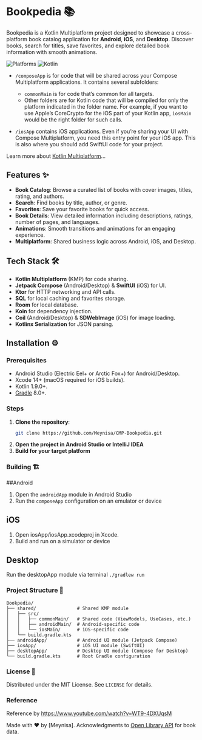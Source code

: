 # Bookpedia 📚

Bookpedia is a Kotlin Multiplatform project designed to showcase a cross-platform book catalog application for **Android**, **iOS**, and **Desktop**. Discover books, search for titles, save favorites, and explore detailed book information with smooth animations.

![Platforms](https://img.shields.io/badge/Platforms-Android%20%7C%20iOS%20%7C%20Desktop-blue)
![Kotlin](https://img.shields.io/badge/Kotlin-Multiplatform-purple)

* `/composeApp` is for code that will be shared across your Compose Multiplatform applications.
  It contains several subfolders:
  - `commonMain` is for code that’s common for all targets.
  - Other folders are for Kotlin code that will be compiled for only the platform indicated in the folder name.
    For example, if you want to use Apple’s CoreCrypto for the iOS part of your Kotlin app,
    `iosMain` would be the right folder for such calls.

* `/iosApp` contains iOS applications. Even if you’re sharing your UI with Compose Multiplatform,
  you need this entry point for your iOS app. This is also where you should add SwiftUI code for your project.

Learn more about [Kotlin Multiplatform](https://www.jetbrains.com/help/kotlin-multiplatform-dev/get-started.html)…

## Features ✨

- **Book Catalog**: Browse a curated list of books with cover images, titles, rating, and authors.
- **Search**: Find books by title, author, or genre.
- **Favorites**: Save your favorite books for quick access.
- **Book Details**: View detailed information including descriptions, ratings, number of pages, and languages.
- **Animations**: Smooth transitions and animations for an engaging experience.
- **Multiplatform**: Shared business logic across Android, iOS, and Desktop.

## Tech Stack 🛠️

- **Kotlin Multiplatform** (KMP) for code sharing.
- **Jetpack Compose** (Android/Desktop) & **SwiftUI** (iOS) for UI.
- **Ktor** for HTTP networking and API calls.
- **SQL** for local caching and favorites storage.
- **Room** for local database.
- **Koin** for dependency injection.
- **Coil** (Android/Desktop) & **SDWebImage** (iOS) for image loading.
- **Kotlinx Serialization** for JSON parsing.

## Installation ⚙️

### Prerequisites
- Android Studio (Electric Eel+ or Arctic Fox+) for Android/Desktop.
- Xcode 14+ (macOS required for iOS builds).
- Kotlin 1.9.0+.
- [Gradle](https://gradle.org/) 8.0+.

### Steps
1. **Clone the repository**:
   ```bash
   git clone https://github.com/Meynisa/CMP-Bookpedia.git

2. **Open the project in Android Studio or IntelliJ IDEA**
3. **Build for your target platform**

### Building 🏗️

##Android
1. Open the `androidApp` module in Android Studio
2. Run the `composeApp` configuration on an emulator or device

## iOS
1. Open iosApp/iosApp.xcodeproj in Xcode.
2. Build and run on a simulator or device

## Desktop
Run the desktopApp module via terminal
   `./gradlew run`

### Project Structure 📂
```
Bookpedia/
├── shared/               # Shared KMP module
│   ├── src/
│   │   ├── commonMain/   # Shared code (ViewModels, UseCases, etc.)
│   │   ├── androidMain/  # Android-specific code
│   │   └── iosMain/      # iOS-specific code
│   └── build.gradle.kts
├── androidApp/           # Android UI module (Jetpack Compose)
├── iosApp/               # iOS UI module (SwiftUI)
├── desktopApp/           # Desktop UI module (Compose for Desktop)
└── build.gradle.kts      # Root Gradle configuration
```

### License 📄
Distributed under the MIT License. See `LICENSE` for details.

### Reference
Reference by https://www.youtube.com/watch?v=WT9-4DXUqsM

Made with ❤️ by [Meynisa].
Acknowledgments to [Open Library API](https://openlibrary.org) for book data.
